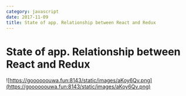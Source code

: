 ```yaml
---
category: javascript
date: 2017-11-09
title: State of app. Relationship between React and Redux
---
```

# State of app. Relationship between React and Redux

![https://goooooouwa.fun:8143/static/images/aKoy6Qv.png](https://goooooouwa.fun:8143/static/images/aKoy6Qv.png)